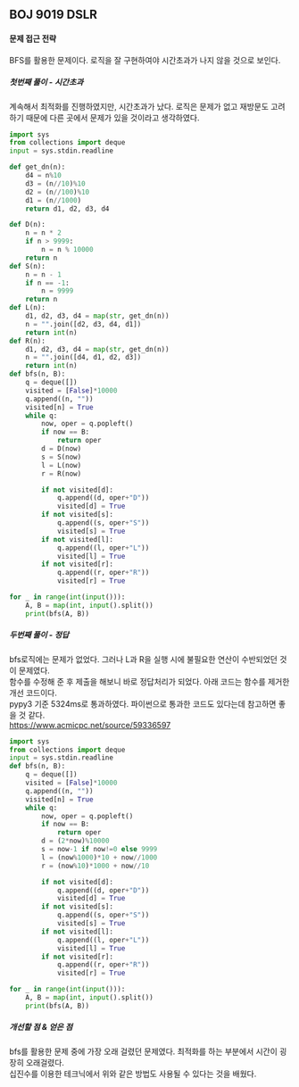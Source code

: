 ## BOJ 9019 DSLR

#### 문제 접근 전략
BFS를 활용한 문제이다. 로직을 잘 구현하여야 시간초과가 나지 않을 것으로 보인다.
##### 첫번째 풀이 - 시간초과
계속해서 최적화를 진행하였지만, 시간초과가 났다. 로직은 문제가 없고 재방문도 고려하기 때문에 다른 곳에서 문제가 있을 것이라고 생각하였다.
```python
import sys
from collections import deque
input = sys.stdin.readline

def get_dn(n):
    d4 = n%10
    d3 = (n//10)%10
    d2 = (n//100)%10
    d1 = (n//1000)
    return d1, d2, d3, d4

def D(n):
    n = n * 2
    if n > 9999:
        n = n % 10000
    return n
def S(n):
    n = n - 1
    if n == -1:
        n = 9999
    return n
def L(n):
    d1, d2, d3, d4 = map(str, get_dn(n))
    n = "".join([d2, d3, d4, d1])
    return int(n)
def R(n):
    d1, d2, d3, d4 = map(str, get_dn(n))
    n = "".join([d4, d1, d2, d3])
    return int(n)
def bfs(n, B):
    q = deque([])
    visited = [False]*10000
    q.append((n, ""))
    visited[n] = True
    while q:
        now, oper = q.popleft()
        if now == B:
            return oper
        d = D(now)
        s = S(now)
        l = L(now)
        r = R(now)

        if not visited[d]:
            q.append((d, oper+"D"))
            visited[d] = True
        if not visited[s]:
            q.append((s, oper+"S"))
            visited[s] = True
        if not visited[l]:
            q.append((l, oper+"L"))
            visited[l] = True
        if not visited[r]:
            q.append((r, oper+"R"))
            visited[r] = True

for _ in range(int(input())):
    A, B = map(int, input().split())
    print(bfs(A, B))
```
##### 두번째 풀이 - 정답
bfs로직에는 문제가 없었다. 그러나 L과 R을 실행 시에 불필요한 연산이 수반되었던 것이 문제였다.  
함수를 수정해 준 후 제출을 해보니 바로 정답처리가 되었다. 아래 코드는 함수를 제거한 개선 코드이다.  
pypy3 기준 5324ms로 통과하였다. 파이썬으로 통과한 코드도 있다는데 참고하면 좋을 것 같다.  
https://www.acmicpc.net/source/59336597
```python
import sys
from collections import deque
input = sys.stdin.readline
def bfs(n, B):
    q = deque([])
    visited = [False]*10000
    q.append((n, ""))
    visited[n] = True
    while q:
        now, oper = q.popleft()
        if now == B:
            return oper
        d = (2*now)%10000
        s = now-1 if now!=0 else 9999
        l = (now%1000)*10 + now//1000
        r = (now%10)*1000 + now//10

        if not visited[d]:
            q.append((d, oper+"D"))
            visited[d] = True
        if not visited[s]:
            q.append((s, oper+"S"))
            visited[s] = True
        if not visited[l]:
            q.append((l, oper+"L"))
            visited[l] = True
        if not visited[r]:
            q.append((r, oper+"R"))
            visited[r] = True

for _ in range(int(input())):
    A, B = map(int, input().split())
    print(bfs(A, B))
```
##### 개선할 점 & 얻은 점
bfs를 활용한 문제 중에 가장 오래 걸렸던 문제였다. 최적화를 하는 부분에서 시간이 굉장히 오래걸렸다.  
십진수를 이용한 테크닉에서 위와 같은 방법도 사용될 수 있다는 것을 배웠다.